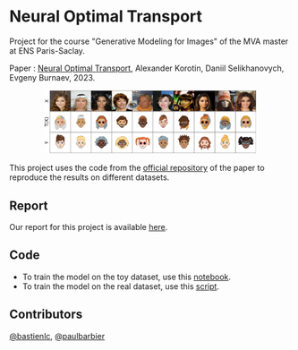# Neural Optimal Transport

Project for the course "Generative Modeling for Images" of the MVA master at ENS Paris-Saclay.

Paper : [Neural Optimal Transport](https://arxiv.org/pdf/2201.12220.pdf), Alexander Korotin, Daniil Selikhanovych, Evgeny Burnaev, 2023.

<p align="middle">
  <img src="./report/figures/media_images_Fixed Images_5000_0043c7527d827202e7ad.png" width="75%" />
</p>

This project uses the code from the [official repository](https://github.com/iamalexkorotin/NeuralOptimalTransport) of the paper to reproduce the results on different datasets.

## Report

Our report for this project is available [here](report/report.pdf).

## Code

* To train the model on the toy dataset, use this [notebook](./toy_dataset.ipynb).
* To train the model on the real dataset, use this [script](./scripts/train_strong.py).

## Contributors

[@bastienlc](https://github.com/bastienlc),
[@paulbarbier](https://github.com/paulbarbier)
